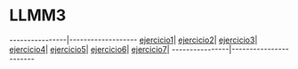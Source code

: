 # LLMM3
----------------|-------------------
[ejercicio1](XML/actividad1.xml)|
[ejercicio2](XML/ex2.xml)|
[ejercicio3](XML/ex3.xml)|
[ejercicio4](XML/ex4.xml)|
[ejercicio5](XML/Ex5a.xml)|
[ejercicio6](XML/Ex6.xml)|
[ejercicio7](XML/Ex7.txt)|
----------------|-----------------------

